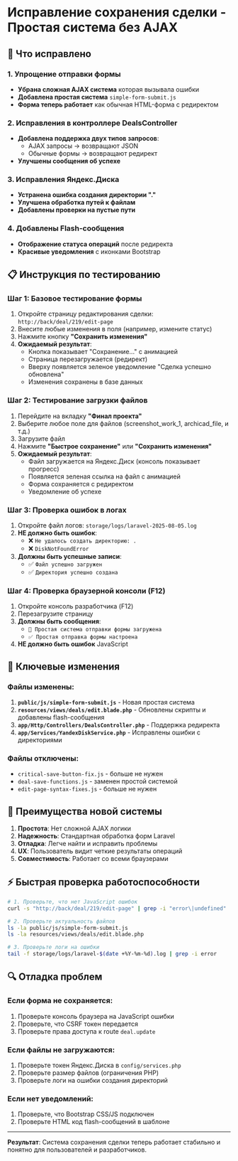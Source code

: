# Исправление сохранения сделки - Простая система без AJAX

## 🔧 Что исправлено

### 1. Упрощение отправки формы
- **Убрана сложная AJAX система** которая вызывала ошибки
- **Добавлена простая система** `simple-form-submit.js`
- **Форма теперь работает** как обычная HTML-форма с редиректом

### 2. Исправления в контроллере DealsController
- **Добавлена поддержка двух типов запросов**:
  - AJAX запросы → возвращают JSON
  - Обычные формы → возвращают редирект
- **Улучшены сообщения об успехе**

### 3. Исправления Яндекс.Диска
- **Устранена ошибка создания директории "."**
- **Улучшена обработка путей к файлам**
- **Добавлены проверки на пустые пути**

### 4. Добавлены Flash-сообщения
- **Отображение статуса операций** после редиректа
- **Красивые уведомления** с иконками Bootstrap

## 📋 Инструкция по тестированию

### Шаг 1: Базовое тестирование формы
1. Откройте страницу редактирования сделки: `http://back/deal/219/edit-page`
2. Внесите любые изменения в поля (например, измените статус)
3. Нажмите кнопку **"Сохранить изменения"**
4. **Ожидаемый результат**:
   - Кнопка показывает "Сохранение..." с анимацией
   - Страница перезагружается (редирект)
   - Вверху появляется зеленое уведомление "Сделка успешно обновлена"
   - Изменения сохранены в базе данных

### Шаг 2: Тестирование загрузки файлов
1. Перейдите на вкладку **"Финал проекта"**
2. Выберите любое поле для файлов (screenshot_work_1, archicad_file, и т.д.)
3. Загрузите файл
4. Нажмите **"Быстрое сохранение"** или **"Сохранить изменения"**
5. **Ожидаемый результат**:
   - Файл загружается на Яндекс.Диск (консоль показывает прогресс)
   - Появляется зеленая ссылка на файл с анимацией
   - Форма сохраняется с редиректом
   - Уведомление об успехе

### Шаг 3: Проверка ошибок в логах
1. Откройте файл логов: `storage/logs/laravel-2025-08-05.log`
2. **НЕ должно быть ошибок**:
   - ❌ `Не удалось создать директорию: .`
   - ❌ `DiskNotFoundError`
3. **Должны быть успешные записи**:
   - ✅ `Файл успешно загружен`
   - ✅ `Директория успешно создана`

### Шаг 4: Проверка браузерной консоли (F12)
1. Откройте консоль разработчика (F12)
2. Перезагрузите страницу
3. **Должны быть сообщения**:
   - `🔧 Простая система отправки формы загружена`
   - `✅ Простая отправка формы настроена`
4. **НЕ должно быть ошибок** JavaScript

## 🎯 Ключевые изменения

### Файлы изменены:
1. **`public/js/simple-form-submit.js`** - Новая простая система
2. **`resources/views/deals/edit.blade.php`** - Обновлены скрипты и добавлены flash-сообщения
3. **`app/Http/Controllers/DealsController.php`** - Поддержка редиректа
4. **`app/Services/YandexDiskService.php`** - Исправлены ошибки с директориями

### Файлы отключены:
- `critical-save-button-fix.js` - больше не нужен
- `deal-save-functions.js` - заменен простой системой
- `edit-page-syntax-fixes.js` - больше не нужен

## 🚀 Преимущества новой системы

1. **Простота**: Нет сложной AJAX логики
2. **Надежность**: Стандартная обработка форм Laravel
3. **Отладка**: Легче найти и исправить проблемы
4. **UX**: Пользователь видит четкие результаты операций
5. **Совместимость**: Работает со всеми браузерами

## ⚡ Быстрая проверка работоспособности

```bash
# 1. Проверьте, что нет JavaScript ошибок
curl -s "http://back/deal/219/edit-page" | grep -i "error\|undefined"

# 2. Проверьте актуальность файлов
ls -la public/js/simple-form-submit.js
ls -la resources/views/deals/edit.blade.php

# 3. Проверьте логи на ошибки
tail -f storage/logs/laravel-$(date +%Y-%m-%d).log | grep -i error
```

## 🔍 Отладка проблем

### Если форма не сохраняется:
1. Проверьте консоль браузера на JavaScript ошибки
2. Проверьте, что CSRF токен передается
3. Проверьте права доступа к route `deal.update`

### Если файлы не загружаются:
1. Проверьте токен Яндекс.Диска в `config/services.php`
2. Проверьте размер файлов (ограничения PHP)
3. Проверьте логи на ошибки создания директорий

### Если нет уведомлений:
1. Проверьте, что Bootstrap CSS/JS подключен
2. Проверьте HTML код flash-сообщений в шаблоне

---

**Результат**: Система сохранения сделки теперь работает стабильно и понятно для пользователей и разработчиков.
